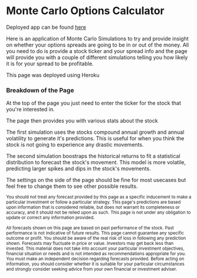 # Monte Carlo Options Calculator

Deployed app can be found [here](https://montecarlooptions.herokuapp.com/)

Here is an application of Monte Carlo Simulations to try and provide insight on whether your options spreads are going to be in or out of the money. All you need to do is provide a stock ticker and your spread info and the page will provide you with a couple of different simulations telling you how likely it is for your spread to be profitable.

This page was deployed using Heroku

### Breakdown of the Page

At the top of the page you just need to enter the ticker for the stock that you're interested in.

The page then provides you with various stats about the stock

The first simulation uses the stocks compound annual growth and annual volatility to generate it's predictions. This is useful for when you think the stock is not going to experience any drastic movements.

The second simulation boostraps the historical returns to fit a statistical distribution to forecast the stock's movement. This model is more volatile, predicting larger spikes and dips in the stock's movements.

The settings on the side of the page should be fine for most usecases but feel free to change them to see other possible results.






<sup>You should not treat any forecast provided by this page as a specific inducement to make a particular investment or follow a particular strategy. This page's predictions are based upon information that is considered reliable, but does not warrant its completeness or accuracy, and it should not be relied upon as such. This page is not under any obligation to update or correct any information provided.</sup>

<sup>All forecasts shown on this page are based on past performance of the stock. Past performance is not indicative of future results. This page cannot guarantee any specific outcome or profit. You should be aware of the real risk of loss in following any prediction shown. Forecasts may fluctuate in price or value. Investors may get back less than invested. This material does not take into account your particular investment objectives, financial situation or needs and is not intended as recommendations appropriate for you. You must make an independent decision regarding forecasts provided. Before acting on information, you should consider whether it is suitable for your particular circumstances and strongly consider seeking advice from your own financial or investment adviser.</sup>
